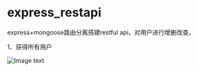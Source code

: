 # express_restapi
express+mongoose路由分离搭建restful api，对用户进行增删改查。
  
1、获得所有用户

![Image text](https://github.com/dpc761218914/express_restapi/public/images/getUsers.png)
